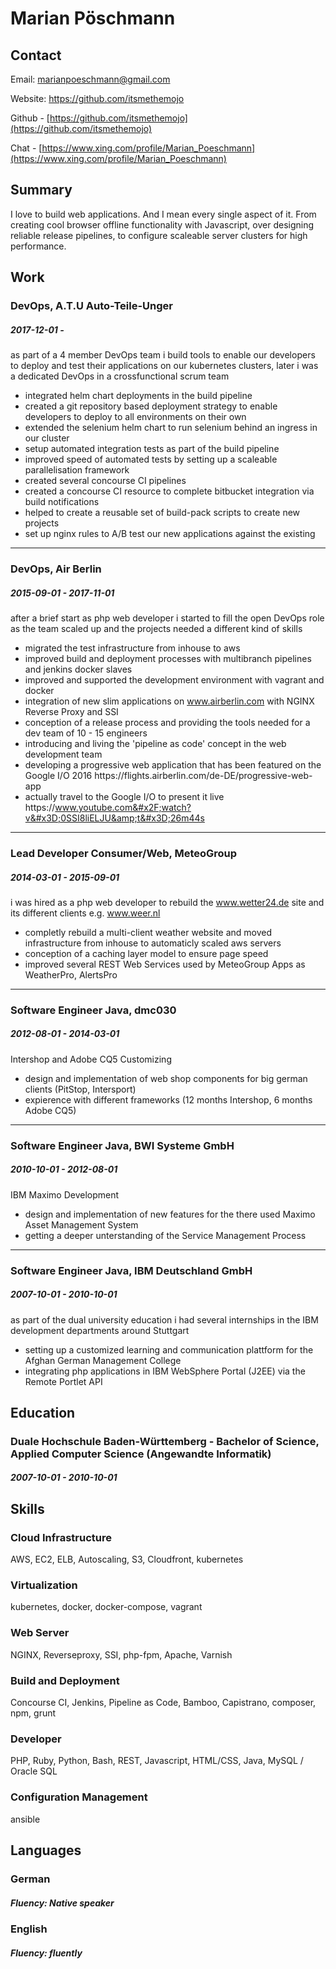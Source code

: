 
# Marian Pöschmann

## Contact

Email: [marianpoeschmann@gmail.com](mailto:marianpoeschmann@gmail.com)

Website: https://github.com/itsmethemojo

Github - [https://github.com/itsmethemojo](https://github.com/itsmethemojo)

Chat - [https://www.xing.com/profile/Marian_Poeschmann](https://www.xing.com/profile/Marian_Poeschmann)


## Summary

I love to build web applications. And I mean every single aspect of it. From creating cool browser offline functionality with Javascript, over designing reliable release pipelines, to configure scaleable server clusters for high performance.

## Work

### DevOps, A.T.U Auto-Teile-Unger
##### 2017-12-01 - 
as part of a 4 member DevOps team i build tools to enable our developers to deploy and test their applications on our kubernetes clusters, later i was a dedicated DevOps in a crossfunctional scrum team
* integrated helm chart deployments in the build pipeline
* created a git repository based deployment strategy to enable developers to deploy to all environments on their own
* extended the selenium helm chart to run selenium behind an ingress in our cluster
* setup automated integration tests as part of the build pipeline
* improved speed of automated tests by setting up a scaleable parallelisation framework
* created several concourse CI pipelines
* created a concourse CI resource to complete bitbucket integration via build notifications
* helped to create a reusable set of build-pack scripts to create new projects
* set up nginx rules to A&#x2F;B test our new applications against the existing

---
### DevOps, Air Berlin
##### 2015-09-01 - 2017-11-01
after a brief start as php web developer i started to fill the open DevOps role as the team scaled up and the projects needed a different kind of skills
* migrated the test infrastructure from inhouse to aws
* improved build and deployment processes with multibranch pipelines and jenkins docker slaves
* improved and supported the development environment with vagrant and docker
* integration of new slim applications on www.airberlin.com with NGINX Reverse Proxy and SSI
* conception of a release process and providing the tools needed for a dev team of 10 - 15 engineers
* introducing and living the &#39;pipeline as code&#39; concept in the web development team
* developing a progressive web application that has been featured on the Google I&#x2F;O 2016 https:&#x2F;&#x2F;flights.airberlin.com&#x2F;de-DE&#x2F;progressive-web-app
* actually travel to the Google I&#x2F;O to present it live https:&#x2F;&#x2F;www.youtube.com&#x2F;watch?v&#x3D;0SSI8liELJU&amp;t&#x3D;26m44s

---
### Lead Developer Consumer&#x2F;Web, MeteoGroup
##### 2014-03-01 - 2015-09-01
i was hired as a php web developer to rebuild the www.wetter24.de site and its different clients e.g. www.weer.nl
* completly rebuild a multi-client weather website and moved infrastructure from inhouse to automaticly scaled aws servers
* conception of a caching layer model to ensure page speed
* improved several REST Web Services used by MeteoGroup Apps as WeatherPro, AlertsPro

---
### Software Engineer Java, dmc030
##### 2012-08-01 - 2014-03-01
Intershop and Adobe CQ5 Customizing
* design and implementation of web shop components for big german clients (PitStop, Intersport)
* expierence with different frameworks (12 months Intershop, 6 months Adobe CQ5)

---
### Software Engineer Java, BWI Systeme GmbH
##### 2010-10-01 - 2012-08-01
IBM Maximo Development
* design and implementation of new features for the there used Maximo Asset Management System
* getting a deeper unterstanding of the Service Management Process

---
### Software Engineer Java, IBM Deutschland GmbH
##### 2007-10-01 - 2010-10-01
as part of the dual university education i had several internships in the IBM development departments around Stuttgart
* setting up a customized learning and communication plattform for the Afghan German Management College
* integrating php applications in IBM WebSphere Portal (J2EE) via the Remote Portlet API


## Education

### Duale Hochschule Baden-Württemberg - Bachelor of Science, Applied Computer Science (Angewandte Informatik)
##### 2007-10-01 - 2010-10-01


## Skills

### Cloud Infrastructure
AWS, EC2, ELB, Autoscaling, S3, Cloudfront, kubernetes
### Virtualization
kubernetes, docker, docker-compose, vagrant
### Web Server
NGINX, Reverseproxy, SSI, php-fpm, Apache, Varnish
### Build and Deployment
Concourse CI, Jenkins, Pipeline as Code, Bamboo, Capistrano, composer, npm, grunt
### Developer
PHP, Ruby, Python, Bash, REST, Javascript, HTML&#x2F;CSS, Java, MySQL &#x2F; Oracle SQL
### Configuration Management
ansible

## Languages

### German
##### Fluency: Native speaker

### English
##### Fluency: fluently

